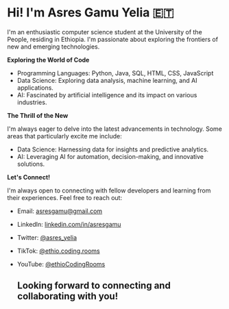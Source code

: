 # Hi! I'm **Asres Gamu Yelia** 🇪🇹 
I'm an enthusiastic computer science student at the University of the People, residing in Ethiopia. I'm passionate about exploring the frontiers of new and emerging technologies.

**Exploring the World of Code**

- Programming Languages: Python, Java, SQL, HTML, CSS, JavaScript
- Data Science: Exploring data analysis, machine learning, and AI applications.
- AI: Fascinated by artificial intelligence and its impact on various industries.

**The Thrill of the New**

I'm always eager to delve into the latest advancements in technology. Some areas that particularly excite me include:

- Data Science: Harnessing data for insights and predictive analytics.
- AI: Leveraging AI for automation, decision-making, and innovative solutions.

**Let's Connect!**

I'm always open to connecting with fellow developers and learning from their experiences. Feel free to reach out:

- Email: asresgamu@gmail.com
- LinkedIn: [linkedin.com/in/asresgamu](https://www.linkedin.com/in/asresgamu)
- Twitter: [@asres_yelia](https://twitter.com/asres_yelia)
- TikTok: [@ethio.coding.rooms](https://www.tiktok.com/@ethio.coding.rooms)
- YouTube: [@ethioCodingRooms](https://www.youtube.com/@ethioCodingRooms)

  ## Looking forward to connecting and collaborating with you!


